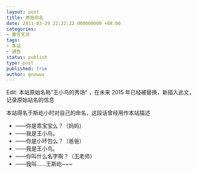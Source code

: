 ```yaml
---
layout: post
title: 原始命名
date: 2011-03-29 22:22:22.000000000 +08:00
categories:
- 童言无忌
tags:
- 本站
- 通告
status: publish
type: post
published: true
author: gnawux
---
```


Edit: 本站原始名称”王小鸟的秀场“ ，在未来 2015 年已经被替换，新插入此文，记录原始站名的信息

本站得名于斯屹小时对自己的命名，这段话曾经用作本站描述

- ——你是乖宝宝么？（妈妈）
- ——我是王小鸟。
- ——你是小坏包么？（爸爸）
- ——我是王小鸟。
- ——你叫什么名字啊？（王老师）
- ——我叫……王斯屹~~~

